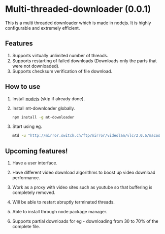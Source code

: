 Multi-threaded-downloader (0.0.1)
=================================

This is a multi threaded downloader which is made in nodejs. It is highly configurable and extremely efficient.

Features
--------
1. Supports virtually unlimited number of threads.
2. Supports restarting of failed downloads (Downloads only the parts that were not downloaded).
3. Supports checksum verification of file download.


How to use
----------
1. Install [nodejs](http://nodejs.org/) (skip if already done).
2. Install mt-downloader globally.

	```bash
	npm install -g mt-downloader
	```
3. Start using eg.

	```bash
	mtd -u "http://mirror.switch.ch/ftp/mirror/videolan/vlc/2.0.6/macosx/vlc-2.0.6.dmg" -f "vlc-2.0.6.dmg"
	```

Upcoming features!
-------------------
1. Have a user interface.

2. Have different video download algorithms to boost up video download performance.

3. Work as a proxy with video sites such as youtube so that buffering is completely removed.

4. Will be able to restart abruptly terminated threads.

5. Able to install through node package manager.

6. Supports partial downloads for eg - downloading from 30 to 70% of the complete file.